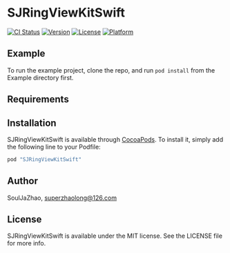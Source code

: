 # SJRingViewKitSwift

[![CI Status](http://img.shields.io/travis/SoulJaZhao/SJRingViewKitSwift.svg?style=flat)](https://travis-ci.org/SoulJaZhao/SJRingViewKitSwift)
[![Version](https://img.shields.io/cocoapods/v/SJRingViewKitSwift.svg?style=flat)](http://cocoapods.org/pods/SJRingViewKitSwift)
[![License](https://img.shields.io/cocoapods/l/SJRingViewKitSwift.svg?style=flat)](http://cocoapods.org/pods/SJRingViewKitSwift)
[![Platform](https://img.shields.io/cocoapods/p/SJRingViewKitSwift.svg?style=flat)](http://cocoapods.org/pods/SJRingViewKitSwift)

## Example

To run the example project, clone the repo, and run `pod install` from the Example directory first.

## Requirements

## Installation

SJRingViewKitSwift is available through [CocoaPods](http://cocoapods.org). To install
it, simply add the following line to your Podfile:

```ruby
pod "SJRingViewKitSwift"
```

## Author

SoulJaZhao, superzhaolong@126.com

## License

SJRingViewKitSwift is available under the MIT license. See the LICENSE file for more info.
